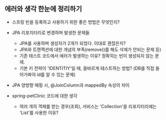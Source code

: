## 에러와 생각 한눈에 정리하기

- 스프링 빈을 등록하고 사용하기 위한 좋은 방법은 무엇인지?
- JPA 리포지터리로 변경하며 발생한 문제들

  - JPA를 사용하며 생성자가 2개가 되었다. 이대로 괜찮은지?
  - JPA와 트랜잭션에 대한 개념의 부족(remove()를 해도 삭제가 안되는 문제 등)
  - 기존 테스트 코드에서 에러가 발생하는 이유? 정확히는 빈이 생성되지 않는 문제.
  - 기본 키 전략이 'IDENTITIY'일 때, 올바르게 테스트하는 방법? (DB를 직접 들어가봐야 id를 알 수 있는 문제)

- JPA 양방향 매핑 시, @JoinColumn과 mappedBy 속성의 차이

- spring-petClinic 코드에 대한 생각
  - 여러 개의 객체를 받는 경우(조회), 서비스는 'Collection'을 리포지터리에는 'List'를 사용한 이유?
